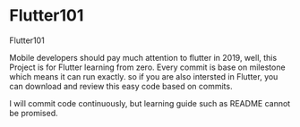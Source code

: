 # Flutter101
Flutter101

Mobile developers should pay much attention to flutter in 2019, well, this Project is for Flutter learning from zero. Every commit is base on milestone which means it can run exactly. so if you are also intersted in Flutter, you can download and review this easy code based on commits.

I will commit code continuously, but learning guide such as README cannot be promised.
